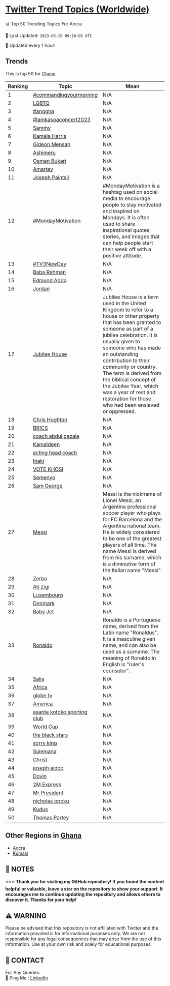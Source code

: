 [Twitter Trend Topics (Worldwide)](https://github.com/ErcinDedeoglu/Twitter-Trend-Topics)
==========


📊 Top 50 Trending Topics For Accra

📆 Last Updated: `2023-03-28 09:18:05 UTC`

🔧 Updated every 1 hour!


## Trends

This is top 50 for [Ghana](</Ghana>)

| Ranking | Topic | Mean |
| ------- | ------------ | ------------ |
| 1 | [#commandingyourmorning](http://twitter.com/search?q=%23commandingyourmorning) | N/A |
| 2 | [LGBTQ](http://twitter.com/search?q=LGBTQ) | N/A |
| 3 | [#anggha](http://twitter.com/search?q=%23anggha) | N/A |
| 4 | [#Iamkasoaconcert2023](http://twitter.com/search?q=%23Iamkasoaconcert2023) | N/A |
| 5 | [Sammy](http://twitter.com/search?q=Sammy) | N/A |
| 6 | [Kamala Harris](http://twitter.com/search?q=Kamala+Harris) | N/A |
| 7 | [Gideon Mensah](http://twitter.com/search?q=Gideon+Mensah) | N/A |
| 8 | [Ashimeru](http://twitter.com/search?q=Ashimeru) | N/A |
| 9 | [Osman Bukari](http://twitter.com/search?q=Osman+Bukari) | N/A |
| 10 | [Amartey](http://twitter.com/search?q=Amartey) | N/A |
| 11 | [Joseph Paintsil](http://twitter.com/search?q=Joseph+Paintsil) | N/A |
| 12 | [#MondayMotivation](http://twitter.com/search?q=%23MondayMotivation) | #MondayMotivation is a hashtag used on social media to encourage people to stay motivated and inspired on Mondays. It is often used to share inspirational quotes, stories, and images that can help people start their week off with a positive attitude. |
| 13 | [#TV3NewDay](http://twitter.com/search?q=%23TV3NewDay) | N/A |
| 14 | [Baba Rahman](http://twitter.com/search?q=Baba+Rahman) | N/A |
| 15 | [Edmund Addo](http://twitter.com/search?q=Edmund+Addo) | N/A |
| 16 | [Jordan](http://twitter.com/search?q=Jordan) | N/A |
| 17 | [Jubilee House](http://twitter.com/search?q=Jubilee+House) | Jubilee House is a term used in the United Kingdom to refer to a house or other property that has been granted to someone as part of a jubilee celebration. It is usually given to someone who has made an outstanding contribution to their community or country. The term is derived from the biblical concept of the Jubilee Year, which was a year of rest and restoration for those who had been enslaved or oppressed. |
| 18 | [Chris Hughton](http://twitter.com/search?q=Chris+Hughton) | N/A |
| 19 | [BRICS](http://twitter.com/search?q=BRICS) | N/A |
| 20 | [coach abdul gazale](http://twitter.com/search?q=coach+abdul+gazale) | N/A |
| 21 | [Kamaldeen](http://twitter.com/search?q=Kamaldeen) | N/A |
| 22 | [acting head coach](http://twitter.com/search?q=acting+head+coach) | N/A |
| 23 | [Inaki](http://twitter.com/search?q=Inaki) | N/A |
| 24 | [VOTE KHOSI](http://twitter.com/search?q=VOTE+KHOSI) | N/A |
| 25 | [Semenyo](http://twitter.com/search?q=Semenyo) | N/A |
| 26 | [Sam George](http://twitter.com/search?q=Sam+George) | N/A |
| 27 | [Messi](http://twitter.com/search?q=Messi) | Messi is the nickname of Lionel Messi, an Argentine professional soccer player who plays for FC Barcelona and the Argentina national team. He is widely considered to be one of the greatest players of all time. The name Messi is derived from his surname, which is a diminutive form of the Italian name "Messi". |
| 28 | [Zerbo](http://twitter.com/search?q=Zerbo) | N/A |
| 29 | [Ati Zigi](http://twitter.com/search?q=Ati+Zigi) | N/A |
| 30 | [Luxembourg](http://twitter.com/search?q=Luxembourg) | N/A |
| 31 | [Denmark](http://twitter.com/search?q=Denmark) | N/A |
| 32 | [Baby Jet](http://twitter.com/search?q=Baby+Jet) | N/A |
| 33 | [Ronaldo](http://twitter.com/search?q=Ronaldo) | Ronaldo is a Portuguese name, derived from the Latin name "Ronaldus". It is a masculine given name, and can also be used as a surname. The meaning of Ronaldo in English is "ruler's counselor". |
| 34 | [Salis](http://twitter.com/search?q=Salis) | N/A |
| 35 | [Africa](http://twitter.com/search?q=Africa) | N/A |
| 36 | [globe tv](http://twitter.com/search?q=globe+tv) | N/A |
| 37 | [America](http://twitter.com/search?q=America) | N/A |
| 38 | [asante kotoko sporting club](http://twitter.com/search?q=asante+kotoko+sporting+club) | N/A |
| 39 | [World Cup](http://twitter.com/search?q=World+Cup) | N/A |
| 40 | [the black stars](http://twitter.com/search?q=the+black+stars) | N/A |
| 41 | [sorry king](http://twitter.com/search?q=sorry+king) | N/A |
| 42 | [Sulemana](http://twitter.com/search?q=Sulemana) | N/A |
| 43 | [Christ](http://twitter.com/search?q=Christ) | N/A |
| 44 | [joseph aidoo](http://twitter.com/search?q=joseph+aidoo) | N/A |
| 45 | [Doyin](http://twitter.com/search?q=Doyin) | N/A |
| 46 | [2M Express](http://twitter.com/search?q=2M+Express) | N/A |
| 47 | [Mr President](http://twitter.com/search?q=Mr+President) | N/A |
| 48 | [nicholas opoku](http://twitter.com/search?q=nicholas+opoku) | N/A |
| 49 | [Kudus](http://twitter.com/search?q=Kudus) | N/A |
| 50 | [Thomas Partey](http://twitter.com/search?q=Thomas+Partey) | N/A |



## Other Regions in [Ghana](</Ghana>)

* [Accra](</Ghana/Accra.md>)
* [Kumasi](</Ghana/Kumasi.md>)



## 📝 NOTES

⭐⭐⭐ **Thank you for visiting my GitHub repository! If you found the content helpful or valuable, leave a star on the repository to show your support. It encourages me to continue updating the repository and allows others to discover it. Thanks for your help!**


## ⚠️ WARNING

Please be advised that this repository is not affiliated with Twitter and the information provided is for informational purposes only. We are not responsible for any legal consequences that may arise from the use of this information. Use at your own risk and solely for educational purposes.


## 📨 CONTACT

 For Any Queries:  
            🏓 Ping Me : [LinkedIn](https://www.linkedin.com/in/ercindedeoglu/)
